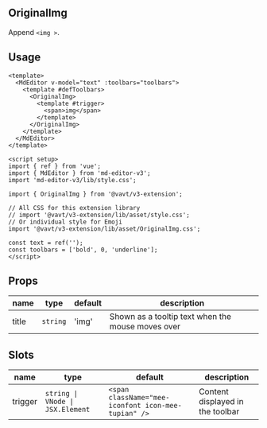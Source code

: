 ## OriginalImg

Append `<img >`.

## Usage

```vue
<template>
  <MdEditor v-model="text" :toolbars="toolbars">
    <template #defToolbars>
      <OriginalImg>
        <template #trigger>
          <span>img</span>
        </template>
      </OriginalImg>
    </template>
  </MdEditor>
</template>

<script setup>
import { ref } from 'vue';
import { MdEditor } from 'md-editor-v3';
import 'md-editor-v3/lib/style.css';

import { OriginalImg } from '@vavt/v3-extension';

// All CSS for this extension library
// import '@vavt/v3-extension/lib/asset/style.css';
// Or individual style for Emoji
import '@vavt/v3-extension/lib/asset/OriginalImg.css';

const text = ref('');
const toolbars = ['bold', 0, 'underline'];
</script>
```

## Props

| name  | type     | default | description                                       |
| ----- | -------- | ------- | ------------------------------------------------- |
| title | `string` | 'img'   | Shown as a tooltip text when the mouse moves over |

## Slots

| name | type | default | description |
| --- | --- | --- | --- |
| trigger | `string \| VNode \| JSX.Element` | `<span className="mee-iconfont icon-mee-tupian" />` | Content displayed in the toolbar |
